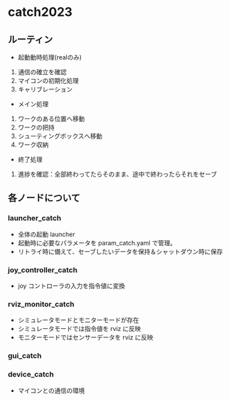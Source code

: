 # catch2023

## ルーティン
- 起動動時処理(realのみ)
1. 通信の確立を確認
2. マイコンの初期化処理
3. キャリブレーション

- メイン処理
1. ワークのある位置へ移動
2. ワークの把持
3. シューティングボックスへ移動
4. ワーク収納

- 終了処理
1. 進捗を確認：全部終わってたらそのまま、途中で終わったらそれをセーブ


## 各ノードについて

### launcher_catch

- 全体の起動 launcher
- 起動時に必要なパラメータを param_catch.yaml で管理。
- リトライ時に備えて、セーブしたいデータを保持＆シャットダウン時に保存

### joy_controller_catch

- joy コントローラの入力を指令値に変換

### rviz_monitor_catch

- シミュレータモードとモニターモードが存在
- シミュレータモードでは指令値を rviz に反映
- モニターモードではセンサーデータを rviz に反映

### gui_catch

### device_catch

- マイコンとの通信の環境
